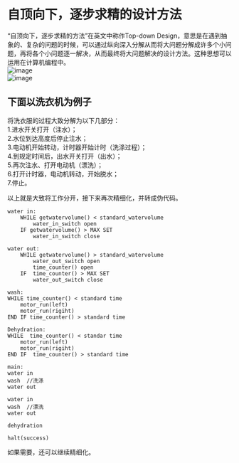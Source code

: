 # 自顶向下，逐步求精的设计方法
“自顶向下，逐步求精的方法”在英文中称作Top-down Design，意思是在遇到抽象的、复杂的问题的时候，可以通过纵向深入分解从而将大问题分解成许多个小问题，再将各个小问题逐一解决，从而最终将大问题解决的设计方法。这种思想可以运用在计算机编程中。  
![image](http://thyrsi.com/t6/607/1542259057x2890211834.jpg)  
![image](http://thyrsi.com/t6/607/1542259133x2890191691.jpg)  

## 下面以洗衣机为例子
将洗衣服的过程大致分解为以下几部分：  
1.进水开关打开（注水）；  
2.水位到达高度后停止注水；  
3.电动机开始转动，计时器开始计时（洗涤过程）；  
4.到规定时间后，出水开关打开（出水）；  
5.再次注水、打开电动机（漂洗）；  
6.打开计时器，电动机转动，开始脱水；  
7.停止。  

以上就是大致将工作分开，接下来再次精细化，并转成伪代码。  
```
water in:  
    WHILE getwatervolume() < standard_watervolume  
        water_in_switch open
    IF getwatervolume() > MAX SET
        water_in_switch close  

water out:  
    WHILE getwatervolume() > standard_watervolume  
        water_out_switch open
        time_counter() open
    IF  time_counter() > MAX SET
        water_out_switch close

wash:
WHILE time_counter() < standard time  
    motor_run(left)  
    motor_run(rigiht)  
END IF time_counter() > standard time  

Dehydration:  
WHILE  time_counter() < standar time
    motor_run(left)  
    motor_run(rigiht)  
END IF  time_counter() > standard time  

main:
water in  
wash  //洗涤
water out  

water in
wash  //漂洗  
water out

dehydration  

halt(success)
```
如果需要，还可以继续精细化。  
